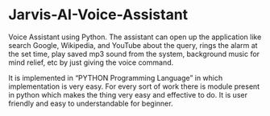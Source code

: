 # Jarvis-AI-Voice-Assistant

Voice Assistant using Python. The assistant can open up the application like search Google, Wikipedia, and YouTube about the query, rings the alarm at the set time, play saved mp3 sound from the system, background music for mind relief, etc by just giving the voice command.

It is implemented in “PYTHON Programming Language” in which implementation is very easy. For every sort of work there is module present in python which makes the thing very easy and effective to do. It is user friendly and easy to understandable for beginner.
